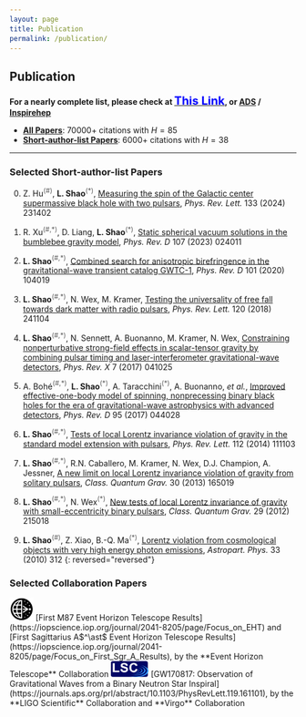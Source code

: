 ```yaml
---
layout: page
title: Publication
permalink: /publication/
---
```


<style>
table {
  font-family: arial, sans-serif;
  border-collapse: collapse;
  width: 100%;
}

td, th {
  border: 1px solid #dddddd;
  text-align: left;
  padding: 8px;
}

tr:nth-child(odd) {
  background-color: #dddddd;
}
</style>

<p></p>

## <b>Publication</b>

**For a nearly complete list, please check at [<big><big><font color="blue">This Link</font></big></big>](https://friendshao.github.io/docs/publist), or [ADS](https://ui.adsabs.harvard.edu/public-libraries/_Wy76FR4TQutMoiU0wKO_g) / [Inspirehep](https://inspirehep.net/authors/1061576?ui-citation-summary=true)**

- [**All Papers**](https://inspirehep.net/authors/1061576?ui-citation-summary=true): $70000+$ citations with $H=85$ 
- [**Short-author-list Papers**](https://inspirehep.net/literature?sort=mostrecent&size=25&page=1&q=author%3ALijing.Shao.1%20AND%20not%20cn%3A%2A&ui-citation-summary=true): $6000+$ citations with $H=38$

---

<p></p>

### **Selected Short-author-list Papers**

0. Z. Hu<font color="#5c5c5c"><sup>(#)</sup></font>, **L. Shao**<font
color="#5c5c5c"><sup>($\ast$)</sup></font>, [Measuring the spin of the Galactic
center supermassive black hole with two
pulsars](http://arxiv.org/abs/2408.00245), *Phys. Rev. Lett.* 133 (2024) 231402
<span class="__dimensions_badge_embed__" data-doi="10.1103/PhysRevLett.133.231402" data-style="small_rectangle"></span>

0. R. Xu<font color="#5c5c5c"><sup>(#,$\ast$)</sup></font>, D. Liang, **L.
Shao**<font color="#5c5c5c"><sup>($\ast$)</sup></font>, [Static spherical vacuum
solutions in the bumblebee gravity model](https://arxiv.org/abs/2209.02209),
*Phys. Rev. D* 107 (2023) 024011
<span class="__dimensions_badge_embed__" data-doi="10.1103/PhysRevD.107.024011" data-style="small_rectangle"></span>

0. **L. Shao**<font color="#5c5c5c"><sup>(#,$\ast$)</sup></font>, [Combined
search for anisotropic birefringence in the gravitational-wave transient catalog
GWTC-1](https://arxiv.org/abs/2002.01185), *Phys. Rev. D* 101 (2020) 104019
<span class="__dimensions_badge_embed__" data-doi="10.1103/PhysRevD.101.104019" data-style="small_rectangle"></span>

0. **L. Shao**<font color="#5c5c5c"><sup>(#,$\ast$)</sup></font>, N. Wex,
M. Kramer, [Testing the universality of free fall towards dark matter with
radio pulsars](https://arxiv.org/abs/1805.08408), *Phys. Rev. Lett.* 120 (2018) 241104
<span class="__dimensions_badge_embed__" data-doi="10.1103/PhysRevLett.120.241104" data-style="small_rectangle"></span>

0. **L. Shao**<font color="#5c5c5c"><sup>(#,$\ast$)</sup></font>, N.  Sennett,
A. Buonanno, M. Kramer, N. Wex, [Constraining nonperturbative strong-field
effects in scalar-tensor gravity by combining pulsar timing and
laser-interferometer gravitational-wave
detectors](https://arxiv.org/abs/1704.07561), *Phys. Rev. X* 7 (2017) 041025
<span class="__dimensions_badge_embed__" data-doi="10.1103/PhysRevX.7.041025" data-style="small_rectangle"></span>

0. A. Bohé<font color="#5c5c5c"><sup>(#,$\ast$)</sup></font>, **L.  Shao**<font
color="#5c5c5c"><sup>($\ast$)</sup></font>, A. Taracchini<font
color="#5c5c5c"><sup>($\ast$)</sup></font>, A. Buonanno, *et al.*, [Improved
effective-one-body model of spinning, nonprecessing binary black holes for the
era of gravitational-wave astrophysics with advanced
detectors](https://arxiv.org/abs/1611.03703), *Phys. Rev. D* 95 (2017) 044028
<span class="__dimensions_badge_embed__" data-doi="10.1103/PhysRevD.95.044028" data-style="small_rectangle"></span>

0. **L. Shao**<font color="#5c5c5c"><sup>(#,$\ast$)</sup></font>, [Tests of
local Lorentz invariance violation of gravity in the standard model extension
with pulsars](https://arxiv.org/abs/1402.6452), *Phys. Rev. Lett.* 112 (2014)
111103
<span class="__dimensions_badge_embed__" data-doi="10.1103/PhysRevLett.112.111103" data-style="small_rectangle"></span>

0. **L. Shao**<font color="#5c5c5c"><sup>(#,$\ast$)</sup></font>, R.N.
Caballero, M. Kramer, N. Wex, D.J. Champion, A. Jessner, [A new limit on local
Lorentz invariance violation of gravity from solitary
pulsars](https://arxiv.org/abs/1307.2552), *Class. Quantum Grav.* 30 (2013)
165019
<span class="__dimensions_badge_embed__" data-doi="10.1088/0264-9381/30/16/165019" data-style="small_rectangle"></span>

0. **L. Shao**<font color="#5c5c5c"><sup>(#,$\ast$)</sup></font>, N.  Wex<font
color="#5c5c5c"><sup>($\ast$)</sup></font>, [New tests of local Lorentz
invariance of gravity with small-eccentricity binary
pulsars](https://arxiv.org/abs/1209.4503), *Class. Quantum Grav.* 29 (2012)
215018
<span class="__dimensions_badge_embed__" data-doi="10.1088/0264-9381/29/21/215018" data-style="small_rectangle"></span>

0. **L. Shao**<font color="#5c5c5c"><sup>(#)</sup></font>, Z. Xiao, B.-Q.
Ma<font color="#5c5c5c"><sup>($\ast$)</sup></font>, [Lorentz violation from
cosmological objects with very high energy photon
emissions](https://arxiv.org/abs/0911.2276), *Astropart. Phys.* 33 (2010) 312
<span class="__dimensions_badge_embed__" data-doi="10.1016/j.astropartphys.2010.03.003" data-style="small_rectangle"></span> 
{: reversed="reversed"}

<!-- 

0. **L. Shao**<font color="#5c5c5c"><sup>(#,$\ast$)</sup></font>, [New pulsar
limit on local Lorentz invariance violation of gravity in the standard-model
extension](https://arxiv.org/abs/1412.2320), *Phys. Rev. D* 90 (2014) 122009
<span class="__dimensions_badge_embed__" data-doi="10.1103/PhysRevD.90.122009" data-style="small_rectangle"></span>

0. Y. Gao<font color="#5c5c5c"><sup>(#)</sup></font>, X.-Y. Lai, **L.
Shao**<font color="#5c5c5c"><sup>($\ast$)</sup></font>, R.-X. Xu<font
color="#5c5c5c"><sup>($\ast$)</sup></font>, [Rotation and deformation of
strangeon stars in the Lennard-Jones model](https://arxiv.org/abs/2109.13234),
*Mon. Not. R. Astron. Soc.* 509 (2022) 2758
<span class="__dimensions_badge_embed__" data-doi="10.1093/mnras/stab3181" data-style="small_rectangle"></span>

0. Z. Wang<font color="#5c5c5c"><sup>(#)</sup></font>, **L. Shao**<font
color="#5c5c5c"><sup>($\ast$)</sup></font>, C. Liu, [New limits on the
Lorentz/CPT symmetry through fifty gravitational-wave
events](https://arxiv.org/abs/2108.02974), *Astrophys. J.* 921 (2021) 158
<span class="__dimensions_badge_embed__" data-doi="10.3847/1538-4357/ac223c" data-style="small_rectangle"></span>

0. **L. Shao**<font color="#5c5c5c"><sup>(#,$\ast$)</sup></font>, N. Wex, S.-Y.
Zhou, [New graviton mass bound from binary
pulsars](https://arxiv.org/abs/2007.04531), *Phys. Rev. D* 102 (2020) 024069
<span class="__dimensions_badge_embed__" data-doi="10.1103/PhysRevD.102.024069" data-style="small_rectangle"></span>

0. **L. Shao**<font color="#5c5c5c"><sup>(#,$\ast$)</sup></font>, Q.G.
Bailey<font color="#5c5c5c"><sup>($\ast$)</sup></font>, [Testing the
gravitational weak equivalence principle in the standard-model extension
with binary pulsars](https://arxiv.org/abs/1903.11760), *Phys. Rev. D* 99
(2019) 084017
<span class="__dimensions_badge_embed__" data-doi="10.1103/PhysRevD.99.084017" data-style="small_rectangle"></span>

0. **L. Shao**<font color="#5c5c5c"><sup>(#,$\ast$)</sup></font>, Q.G.
Bailey<font color="#5c5c5c"><sup>($\ast$)</sup></font>, [Testing
velocity-dependent CPT-violating gravitational forces with radio
pulsars](https://arxiv.org/abs/1810.06332), *Phys. Rev. D* 98 (2018) 084049
<span class="__dimensions_badge_embed__" data-doi="10.1103/PhysRevD.98.084049" data-style="small_rectangle"></span>

0. **L. Shao**<font color="#5c5c5c"><sup>(#,$\ast$)</sup></font>, B.  Zhang<font
color="#5c5c5c"><sup>($\ast$)</sup></font>, [Bayesian framework to constrain the
photon mass with a catalog of fast radio
bursts](https://arxiv.org/abs/1705.01278), *Phys. Rev. D* 95 (2017) 123010
<span class="__dimensions_badge_embed__" data-doi="10.1103/PhysRevD.95.123010" data-style="small_rectangle"></span>

0. **L. Shao**<font color="#5c5c5c"><sup>(#,$\ast$)</sup></font>, N.  Wex<font
color="#5c5c5c"><sup>($\ast$)</sup></font>, [Tests of gravitational symmetries
with radio pulsars](https://arxiv.org/abs/1604.03662), *Sci. China Phys. Mech.
Astron.* 59 (2016) 699501
<span class="__dimensions_badge_embed__" data-doi="10.1007/s11433-016-0087-6" data-style="small_rectangle"></span>

0. **L. Shao**<font color="#5c5c5c"><sup>(#,$\ast$)</sup></font>, [Testing
the strong equivalence principle with the triple pulsar PSR
J0337+1715](https://arxiv.org/abs/1602.05725), *Phys. Rev. D* 93 (2016) 084023
<span class="__dimensions_badge_embed__" data-doi="10.1103/PhysRevD.93.084023" data-style="small_rectangle"></span>

0. **L. Shao**<font color="#5c5c5c"><sup>(#,$\ast$)</sup></font>, N.  Wex<font
color="#5c5c5c"><sup>($\ast$)</sup></font>, [New limits on the violation of
local position invariance of gravity](https://arxiv.org/abs/1307.2637), *Class.
Quantum Grav.* 30 (2013) 165020
<span class="__dimensions_badge_embed__" data-doi="10.1088/0264-9381/30/16/165020" data-style="small_rectangle"></span>

0. **L. Shao**<font color="#5c5c5c"><sup>(#)</sup></font>, B.-Q. Ma<font
color="#5c5c5c"><sup>($\ast$)</sup></font>, [The significant digit law in
statistical physics](https://arxiv.org/abs/1005.0660), *Physica A* 389 (2010) 3109
<span class="__dimensions_badge_embed__" data-doi="10.1016/j.physa.2010.04.021" data-style="small_rectangle"></span>

-->

### **Selected Collaboration Papers**

<img src="EHT.png" alt="EHT" style="height:40px;">
[First M87 Event Horizon Telescope
Results](https://iopscience.iop.org/journal/2041-8205/page/Focus_on_EHT) and 
[First Sagittarius A$^\ast$ Event Horizon Telescope
Results](https://iopscience.iop.org/journal/2041-8205/page/Focus_on_First_Sgr_A_Results),
by the **Event Horizon Telescope** Collaboration
<span class="__dimensions_badge_embed__" data-doi="10.3847/2041-8213/ab0ec7" data-style="small_rectangle"></span>

<img src="LSC.png" alt="LSC" style="height:28px;">
[GW170817:
   Observation of Gravitational Waves from a Binary Neutron Star
Inspiral](https://journals.aps.org/prl/abstract/10.1103/PhysRevLett.119.161101),
by the **LIGO Scientific** Collaboration and **Virgo** Collaboration
<span class="__dimensions_badge_embed__" data-doi="10.1103/PhysRevLett.119.161101" data-style="small_rectangle"></span>




<script type="text/x-mathjax-config">
  MathJax.Hub.Config({
    tex2jax: {
      inlineMath: [ ['$','$'] ],
      processEscapes: true
    }
  });
</script>
<script type="text/javascript" src="https://cdn.mathjax.org/mathjax/latest/MathJax.js?config=TeX-AMS-MML_HTMLorMML">
</script>

<script async src="https://badge.dimensions.ai/badge.js" charset="utf-8"></script>
